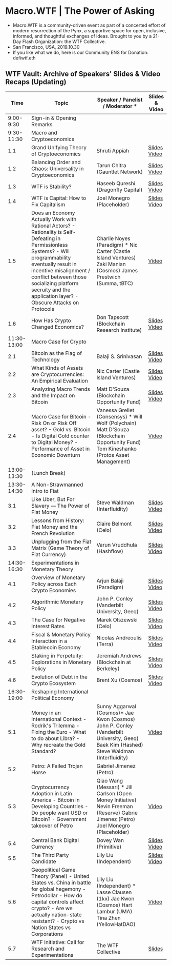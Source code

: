# Macro.WTF | The Power of Asking
  - Macro.WTF is a community-driven event as part of a concerted effort of modern resurrection of the Pynx, a supportive space for open, inclusive, informed, and thoughtful exchanges of ideas. Brought to you by a 21-Day Flash Organization: the WTF Collective.
  - San Francisco, USA, 2019.10.30
  - If you like what we do, here is our Community ENS for Donation: defiwtf.eth
  
  
## WTF Vault: Archive of Speakers' Slides & Video Recaps (Updating)


|Time       |Topic                                                                                                                                                                                                                                                                                             |Speaker / Panelist / Moderator *                                                                                                                                           |Slides & Video                                                                                              |
|-----------|--------------------------------------------------------------------------------------------------------------------------------------------------------------------------------------------------------------------------------------------------------------------------------------------------|---------------------------------------------------------------------------------------------------------------------------------------------------------------------------|----------------------------------------------------------------------------------------------------|
|9:00-9:30  |Sign-in & Opening Remarks                                                                                                                                                                                                                                                                         |                                                                                                                                                                           |                                                                                                    |
|9:30-11:30 |Macro and Cryptoeconomics                                                                                                                                                                                                                                                                         |                                                                                                                                                                           |                                                                                                    |
|1.1        |Grand Unifying Theory of Cryptoeconomics                                                                                                                                                                                                                                                          |Shruti Appiah                                                                                                                                                              |[Slides](https://docs.google.com/presentation/d/1uMP_NVB5MKZx5ZoQrfXclAgobjWAztmgasnruljnSU8/edit?usp=sharing)  [Video](https://youtu.be/dZ0jF8LrtLU)|
|1.2        |Balancing Order and Chaos: Universality in Cryptoeconomics                                                                                                                                                                                                                                        |Tarun Chitra (Gauntlet Network)                                                                                                                                            |[Slides](https://docs.google.com/presentation/d/10pGORFLO8y7BZ0WSoNvWJPv1egA_PMogPJnAjeXSJyI/edit?usp=sharing)  [Video](https://youtu.be/_-_3RnFKtc8)|
|1.3        |WTF is Stability?                                                                                                                                                                                                                                                                                 |Haseeb Qureshi (Dragonfly Capital)                                                                                                                                         |[Slides](https://docs.google.com/presentation/d/1i2hHt7vIZG3v4wzzfKQ6iZ9qC8WBBZ-pa1jvu-cOqwQ/edit?usp=sharing)  [Video](https://youtu.be/yPmazA1fnfU)|
|1.4        |WTF is Capital: How to Fix Capitalism                                                                                                                                                                                                                                                             |Joel Monegro (Placeholder)                                                                                                                                                 |[Slides](https://docs.google.com/presentation/d/12QNElYa956SyfT6bbYZDUs9hnYtmseZOoXkx2nM7q08/edit?usp=sharing)  [Video](https://youtu.be/7mbIvCc89jM)|
|1.5        |Does an Economy Actually Work with Rational Actors? - Rationality is Self-Defeating in Permissionless Systems? - Will programmability eventually result in incentive misalignment / conflict between those socializing platform secruity and the application layer? - Obscure Attacks on Protocols|Charlie Noyes (Paradigm) * Nic Carter (Castle Island Ventures) Zaki Manian (Cosmos) James Prestwich (Summa, tBTC)                                                          |[Video](https://youtu.be/ulOWMBhXwso)|
|1.6        |How Has Crypto Changed Economics?                                                                                                                                                                                                                                                                 |Don Tapscott (Blockchain Research Institute)                                                                                                                               |[Slides](https://docs.google.com/presentation/d/1b74iOAe2gJ0lTo-5mmXl5oQCGIR5LP_c62MOqjThaQs/edit?usp=sharing)  [Video](https://youtu.be/_BdbV3gBBXc)|
|11:30-13:00|Macro Case for Crypto                                                                                                                                                                                                                                                                             |                                                                                                                                                                           |                                                                                                    |
|2.1        |Bitcoin as the Flag of Technology                                                                                                                                                                                                                                                                 |Balaji S. Srinivasan                                                                                                                                                       |[Slides](https://drive.google.com/file/d/17jB-TVJyo1E7OzVmLB0Payt8fB-T1Xhz/view?usp=sharing)  [Video](https://youtu.be/kestsp_zB_s)                  |
|2.2        |What Kinds of Assets are Cryptocurrencies: An Empirical Evaluation                                                                                                                                                                                                                                |Nic Carter (Castle Island Ventures)                                                                                                                                        |[Slides](https://docs.google.com/presentation/d/1JB99c35q0efvMTYhH_CJA247Pf3sgxjgIqpu3BlFy7Q/edit?usp=sharing)  [Video](https://youtu.be/0uC08ra1JH0)|
|2.3        |Analyzing Macro Trends and the Impact on Bitcoin                                                                                                                                                                                                                                                  |Matt D'Souza (Blockchain Opportunity Fund)                                                                                                                                 |[Slides](https://docs.google.com/presentation/d/1ahgO4BMpV_GK95PDDBRaM_69YTAmrgHI2t8-SSE9UJc/edit?usp=sharing)  [Video](https://youtu.be/kSnNaq6dZnY)|
|2.4        |Macro Case for Bitcoin - Risk On or Risk Off asset? - Gold vs. Bitcoin - Is Digital Gold counter to Digital Money? - Performance of Asset in Economic Downturn                                                                                                                                    |Vanessa Grellet (Consensys) *  Will Wolf (Polychain)  Matt D'Souza (Blockchain Opportunity Fund) Tom Kineshanko (Protos Asset Management)| [Video](https://youtu.be/zCkEmYE_6ng)|
|13:00-13:30|(Lunch Break)                                                                                                                                                                                                                                                                                     |                                                                                                                                                                           |                                                                                                    |
|13:30-14:30|A Non-Strawmanned Intro to Fiat                                                                                                                                                                                                                                                                   |                                                                                                                                                                           |                                                                                                    |
|3.1        |Like Uber, But For Slavery — The Power of Fiat Money                                                                                                                                                                                                                                              |Steve Waldman (Interfluidity)                                                                                                                                              |[Slides](https://drive.google.com/file/d/12CYhupkvf0-UMCH4oIyZxYj8Qrl92gDi/view?usp=sharing)  [Video](https://youtu.be/8UgexlYU7uw)                  |
|3.2        |Lessons from History: Fiat Money and the French Revolution                                                                                                                                                                                                                                        |Claire Belmont (Celo)                                                                                                                                                      |[Slides](https://docs.google.com/presentation/d/1k-4qNGnhycSzKSANXWK5cpo0LruLjlcfM_6sM2Hb5B8/edit?usp=sharing)  [Video](https://youtu.be/9QxQ8ZlNGWY)|
|3.3        |Unplugging from the Fiat Matrix (Game Theory of Fiat Currency)                                                                                                                                                                                                                                    |Varun Vruddhula (Hashflow)                                                                                                                                                 |[Slides](https://docs.google.com/presentation/d/10TVXyMrfyoFXTR7YCGbQ7qPj4OuVge1gk2uHUynwmY4/edit?usp=sharing)  [Video](https://youtu.be/iCbDp20UTmU)|
|14:30-16:30|Experimentations in Monetary Theory                                                                                                                                                                                                                                                               |                                                                                                                                                                           |                                                                                                    |
|4.1        |Overview of Monetary Policy across Each Crypto Economies                                                                                                                                                                                                                                          |Arjun Balaji (Paradigm)                                                                                                                                                    |[Slides](https://drive.google.com/file/d/1XLNnf2ib9mVlmKFlRI8I1OXe5o6v5RK6/view?usp=sharing)  [Video](https://youtu.be/Cwcws7Pp3CI)                  |
|4.2        |Algorithmic Monetary Policy                                                                                                                                                                                                                                                                       |John P. Conley (Vanderbilt University, Geeq)                                                                                                                               |[Slides](https://drive.google.com/file/d/1tpB4NaLfWEU5NwoVhetVhUG7rNtrxY4p/view?usp=sharing)  [Video](https://youtu.be/x0LlLcREuYA)                  |
|4.3        |The Case for Negative Interest Rates                                                                                                                                                                                                                                                              |Marek Olszewski (Celo)                                                                                                                                                     |[Slides](https://docs.google.com/presentation/d/18CYJ8a1_QGnUBb5rhigqijkNm5FtkjKzrDC63Os4AAY/edit?usp=sharing)  [Video](https://youtu.be/j4Cn9JcvYzc)|
|4.4        |Fiscal & Monetary Policy Interaction in a Stablecoin Economy                                                                                                                                                                                                                                      |Nicolas Andreoulis (Terra)                                                                                                                                                 |[Slides](https://drive.google.com/file/d/17Kyah4KLWfrYxqfGIyJujfyDKqEO1BsT/view?usp=sharing)  [Video](https://youtu.be/Id2JRqkm2wk)                  |
|4.5        |Staking in Perpetuity: Explorations in Monetary Policy                                                                                                                                                                                                                                            |Jeremiah Andrews (Blockchain at Berkeley)                                                                                                                                  |[Slides](https://docs.google.com/presentation/d/1KxOr6E-8U_hvADnBraUzErWKsxGxlIUddeWSCWLBjCw/edit?usp=sharing)  [Video](https://youtu.be/ca8lxVUv5T8)|
|4.6        |Evolution of Debt in the Crypto Ecosystem                                                                                                                                                                                                                                                         |Brent Xu (Cosmos)                                                                                                                                                          |[Slides](https://docs.google.com/presentation/d/1NWTc3NnF1WGQW12eN3iIdQW5CBjA4q7RolWdvyT2HjM/edit?usp=sharing)  [Video](https://youtu.be/rZHMby-p65Q)|
|16:30-19:00|Reshaping International Political Economy                                                                                                                                                                                                                                                         |                                                                                                                                                                           |                                                                                                    |
|5.1        |Money in an International Context - Rodrik's Trilemma - Fixing the Euro - What to do about Libra? - Why recreate the Gold Standard?                                                                                                                                                               |Sunny Aggarwal (Cosmos)* Jae Kwon (Cosmos) John P. Conley (Vanderbilt University, Geeq) Baek Kim (Hashed) Steve Waldman (Interfluidity)                                |[Video](https://youtu.be/psj6mUbSAiM)|
|5.2        |Petro: A Failed Trojan Horse                                                                                                                                                                                                                                                                      |Gabriel Jimenez (Petro)                                                                                                                                                    |                                                                                                    |
|5.3        |Cryptocurrency Adoption in Latin America - Bitcoin in Developing Countries - Do people want USD or Bitcoin? - Government takeover of Petro                                                                                                                                                        |Qiao Wang (Messari) * Jill Carlson (Open Money Initiative) Nevin Freeman (Reserve) Gabrie Jimenez (Petro) Joel Monegro (Placeholder)                                       |[Video](https://youtu.be/MIa9dEaxSFc)|
|5.4        |Central Bank Digital Currency                                                                                                                                                                                                                                                                     |Dovey Wan (Primitive)                                                                                                                                                      |[Slides](https://docs.google.com/presentation/d/19NhpGFVPYMNOpfccIz7ZND6gvjLvFt5CbHyeXn8znKA/edit?usp=sharing)  [Video](https://youtu.be/e_Xz48qJJNI)|
|5.5        |The Third Party Candidate                                                                                                                                                                                                                                                                         |Lily Liu (Independent)                                                                                                                                                     |[Slides](https://drive.google.com/file/d/1NdWgDWkCX29mjkeVGNZamcbYtpF6mYhA/view?usp=sharing)  [Video](https://youtu.be/J22-TQLbDlU)                                                                                                    |
|5.6        |Geopolitical Game Theory (Panel) - United States vs. China in battle for global hegemony - Petrodollar - How do capital controls affect crypto? - Are we actually nation-state resistant? - Crypto vs Nation States vs Corporations                                                               |Lily Liu (Independent) * Lasse Clausen (1kx) Jae Kwon (Cosmos) Hart Lambur (UMA) Tina Zhen (YellowHatDAO)                                                              |[Video](https://youtu.be/BBbh7if2OXs)|
|5.7        |WTF Initiative: Call for Research and Experimentations                                                                                                                                                                                                                                            |The WTF Collective                                                                                                                                                         |[Slides](https://docs.google.com/presentation/d/1OEEeWnvk7_nGkf4lROGhuj0bVjTJUSaHUZdLMYM-jps/edit?usp=sharing)|
